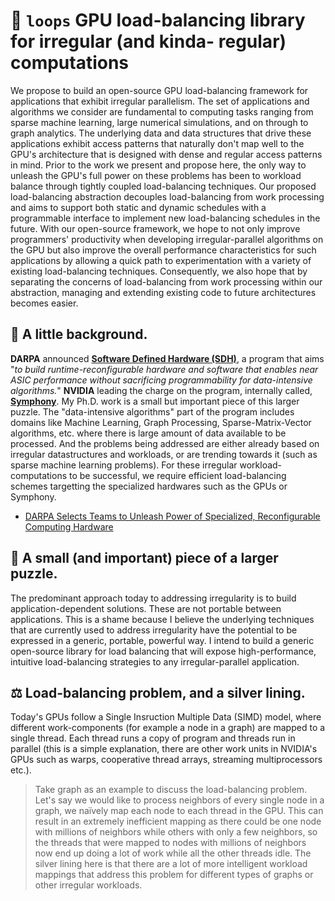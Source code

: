# 🐧 `loops` GPU load-balancing library for irregular (and kinda- regular) computations
We propose to build an open-source GPU load-balancing framework for applications that exhibit irregular parallelism. The set of applications and algorithms we consider are fundamental to computing tasks ranging from sparse machine learning, large numerical simulations, and on through to graph analytics. The underlying data and data structures that drive these applications exhibit access patterns that naturally don't map well to the GPU's architecture that is designed with dense and regular access patterns in mind. Prior to the work we present and propose here, the only way to unleash the GPU's full power on these problems has been to workload balance through tightly coupled load-balancing techniques. Our proposed load-balancing abstraction decouples load-balancing from work processing and aims to support both static and dynamic schedules with a programmable interface to implement new load-balancing schedules in the future. With our open-source framework, we hope to not only improve programmers' productivity when developing irregular-parallel algorithms on the GPU but also improve the overall performance characteristics for such applications by allowing a quick path to experimentation with a variety of existing load-balancing techniques. Consequently, we also hope that by separating the concerns of load-balancing from work processing within our abstraction, managing and extending existing code to future architectures becomes easier.

## :musical_note: A little background.
**DARPA** announced [**Software Defined Hardware (SDH)**](https://www.darpa.mil/program/software-defined-hardware), a program that aims "*to build runtime-reconfigurable hardware and software that enables near ASIC performance without sacrificing programmability for data-intensive algorithms.*" **NVIDIA** leading the charge on the program, internally called, [**Symphony**](https://blogs.nvidia.com/blog/2018/07/24/darpa-research-post-moores-law/). My Ph.D. work is a small but important piece of this larger puzzle. The "data-intensive algorithms" part of the program includes domains like Machine Learning, Graph Processing, Sparse-Matrix-Vector algorithms, etc. where there is large amount of data available to be processed. And the problems being addressed are either already based on irregular datastructures and workloads, or are trending towards it (such as sparse machine learning problems). For these irregular workload-computations to be successful, we require efficient load-balancing schemes targetting the specialized hardwares such as the GPUs or Symphony.
- [DARPA Selects Teams to Unleash Power of Specialized, Reconfigurable Computing Hardware](https://www.darpa.mil/news-events/2018-07-24a)

## 🧩 A small (and important) piece of a larger puzzle.
The predominant approach today to addressing irregularity is to build application-dependent solutions. These are not portable between applications. This is a shame because I believe the underlying techniques that are currently used to address irregularity have the potential to be expressed in a generic, portable, powerful way. I intend to build a generic open-source library for load balancing that will expose high-performance, intuitive load-balancing strategies to any irregular-parallel application.

## ⚖️ Load-balancing problem, and a silver lining.
Today's GPUs follow a Single Insruction Multiple Data (SIMD) model, where different work-components (for example a node in a graph) are mapped to a single thread. Each thread runs a copy of program and threads run in parallel (this is a simple explanation, there are other work units in NVIDIA's GPUs such as warps, cooperative thread arrays, streaming multiprocessors etc.). 

> Take graph as an example to discuss the load-balancing problem. Let's say we would like to process neighbors of every single node in a graph, we naïvely map each node to each thread in the GPU. This can result in an extremely inefficient mapping as there could be one node with millions of neighbors while others with only a few neighbors, so the threads that were mapped to nodes with millions of neighbors now end up doing a lot of work while all the other threads idle. The silver lining here is that there are a lot of more intelligent workload mappings that address this problem for different types of graphs or other irregular workloads.

